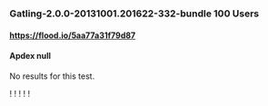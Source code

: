 
### Gatling-2.0.0-20131001.201622-332-bundle 100 Users
#### https://flood.io/5aa77a31f79d87
#### Apdex null
No results for this test.

\![](./gc/5aa77a31f79d87/tenured_size.jpg)
\![](./gc/5aa77a31f79d87/collection_pause_time.jpg)
\![](./gc/5aa77a31f79d87/cpu_real.jpg)
\![](./gc/5aa77a31f79d87/promoted_size.jpg)
\![](./gc/5aa77a31f79d87/young_size.jpg)

